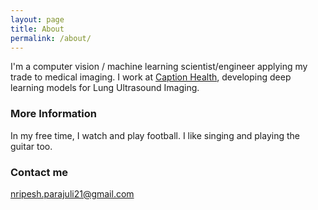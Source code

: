 ```yaml
---
layout: page
title: About
permalink: /about/
---
```


I'm a computer vision / machine learning scientist/engineer applying my trade to medical imaging. 
I work at [Caption Health](https://captionhealth.com/), developing deep learning models for Lung Ultrasound Imaging.

### More Information
In my free time, I watch and play football. I like singing and playing the guitar too.

### Contact me
[nripesh.parajuli21@gmail.com](mailto:nripesh.parajuli21@gmail.com)